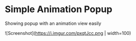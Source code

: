 # Simple Animation Popup
Showing popup with an animation view easily

![Screenshot](https://i.imgur.com/pxqtJcc.png | width=100)


